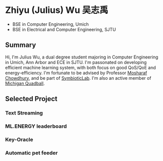 # Zhiyu (Julius) Wu   吴志禹
- BSE in Computer Engineering, Umich
- BSE in Electrical and Computer Engineering, SJTU

## Summary

Hi, I'm Julius Wu, a dual degree student majoring in Computer Engineering in Umich, Ann Arbor and ECE in SJTU. I'm passonated on developing efficient machine learning system, with both focus on good QoS/QoE and energy-efficiency. I'm fortunate to be advised by Professor [Mosharaf Chowdhury](https://www.mosharaf.com/), and be part of [SymbioticLab](https://symbioticlab.org/). I'm also an active member of [Michigan Quadball](https://michquadball.square.site/).

## Selected Project
### Text Streaming

### ML.ENERGY leaderboard

### Key-Oracle

### Automatic pet feeder
